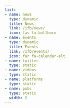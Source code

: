 ```yaml
---
list:
- name: news
  type: dynamic
  title: News
  link: /ifb/news/
  icon: fas fa-bullhorn
- name: events
  type: dynamic
  title: Events
  link: /ifb/events/
  icon: far fa-calendar-alt
- name: twitter
  type: static
- name: videos
  type: static
- name: platforms
  type: static
- name: pubs
  type: static
  width: 2
---
```

